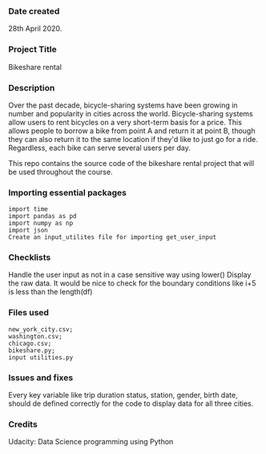 ### Date created
28th April 2020.

### Project Title
Bikeshare rental 

### Description
Over the past decade, bicycle-sharing systems have been growing in number and popularity in cities across the world. Bicycle-sharing systems allow users to rent bicycles on a very short-term basis for a price. This allows people to borrow a bike from point A and return it at point B, though they can also return it to the same location if they'd like to just go for a ride. Regardless, each bike can serve several users per day.

This repo contains the source code of the bikeshare rental project that will be used throughout the course.

### Importing essential packages
```
import time 
import pandas as pd
import numpy as np
import json
Create an input_utilites file for importing get_user_input
```

### Checklists
Handle the user input as not in a case sensitive way using lower()
Display the raw data. It would be nice to check for the boundary conditions like i+5 is less than the length(df)

### Files used
```
new_york_city.csv;
washington.csv;
chicago.csv;
bikeshare.py;
input utilities.py
```

### Issues and fixes
Every key variable like trip duration status, station, gender, birth date,  should de defined correctly for the code to display data for all three cities.

### Credits
Udacity: Data Science programming using Python
